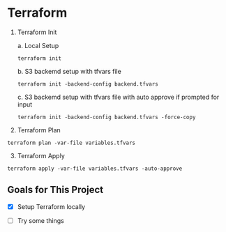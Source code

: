 # Terraform

1. Terraform Init
    
    a. Local Setup
    ```
    terraform init
    ```
    b. S3 backemd setup with tfvars file
    ```
    terraform init -backend-config backend.tfvars
    ```
    c. S3 backemd setup with tfvars file with auto approve if prompted for input
    ```
    terraform init -backend-config backend.tfvars -force-copy
    ```

2. Terraform Plan
```
terraform plan -var-file variables.tfvars
```

3. Terraform Apply
```
terraform apply -var-file variables.tfvars -auto-approve
```

## Goals for This Project
- [x] Setup Terraform locally
- [ ] Try some things

